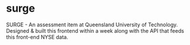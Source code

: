 # surge
SURGE - An assessment item at Queensland University of Technology. Designed & built this frontend within a week along with the API that feeds this front-end NYSE data.
